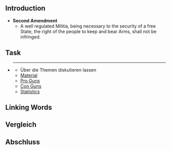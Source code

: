 ## Introduction
- **Second Amendment**
	- A well regulated Militia, being necessary to the security of a free State, the right of the people to keep and bear Arms, shall not be infringed.
## Task
- ****
	- Über die Themen diskutieren lassen
	- [Material](https://constitutioncenter.org/the-constitution/amendments/amendment-ii/interpretations/99)
	- [Pro Guns](https://www.meetbloomberg.com/nanny-state/second-amendment)
	- [Con Guns](https://everytownlaw.org/report/nysrpa-v-bruen-founders-and-firearms/)
	- [Statistics](https://www.bradyunited.org/key-statistics)
## Linking Words
## Vergleich
## Abschluss